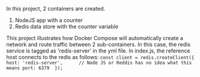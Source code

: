In this project, 2 containers are created. 

1. NodeJS app with a counter
2. Redis data store with the counter variable

This project illustrates how Docker Compose will automatically create a network and route traffic between 2 sub-containers. 
In this case, the redis service is tagged as 'redis-server' in the yml file. 
In index.js, the reference host connects to the redis as follows: 
`const client = redis.createClient({
    host: 'redis-server',      // Node JS or Reddis has no idea what this means
    port: 6379 
}); `

